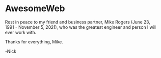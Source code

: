 # AwesomeWeb

Rest in peace to my friend and business partner, Mike Rogers (June 23, 1991 - November 5, 2021), who was the greatest engineer and person I will ever work with.

Thanks for everything, Mike.

-Nick
